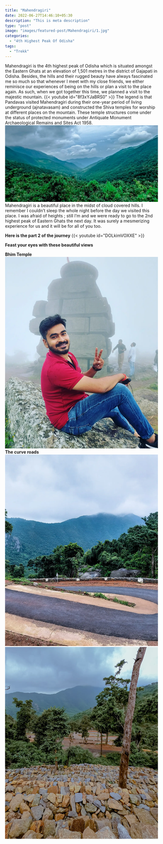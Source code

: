 ```yaml
---
title: "Mahendragiri"
date: 2022-06-27T14:46:10+05:30
description: "This is meta description"
type: "post"
image: "images/featured-post/Mahendragiri/1.jpg" 
categories:
  - "4th Highest Peak Of Odisha"
tags:
  - "Trekk"
---
```


Mahendragiri is the 4th highest peak of Odisha which is situated amongst the Eastern Ghats at an elevation of 1,501 metres in the district of Gajapati in Odisha. Besides, the hills and their rugged beauty have always fascinated me so much so that whenever I meet with my close friends, we either reminisce our experiences of being on the hills or plan a visit to the place again. As such, when we got together this time, we planned a visit to the majestic mountain. 
{{< youtube id="8f3xYJaBRS0" >}}
The legend is that Pandavas visited Mahendragiri during their one-year period of living underground (ajnatavasam) and constructed the Shiva temples for worship at different places on the mountain. These temple structures come under the status of protected monuments under Antiquate Monument Archaeological Remains and Sites Act 1958. 
![](../../images/featured-post/Mahendragiri/2.jpg)
Mahendragiri is a beautiful place in the midst of cloud covered hills. I remember I couldn’t sleep the whole night before the day we visited this place. I was afraid of heights ; still I’m and we were ready to go to the 2nd highest peak of Eastern Ghats the next day. It was surely a mesmerizing experience for us and it will be for all of you too.

**Here is the part 2 of the journey**
{{< youtube id="DOLkimVOXXE" >}}

**Feast your eyes with these beautiful views**

**Bhim Temple**
![](../../images/featured-post/Mahendragiri/3.jpg)
**The curve roads**
![](../../images/featured-post/Mahendragiri/4.jpg)
![](../../images/featured-post/Mahendragiri/5.jpg)

